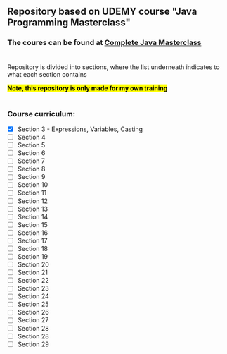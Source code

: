 ## Repository based on UDEMY course "Java Programming Masterclass" 

### The coures can be found at [Complete Java Masterclass](https://www.udemy.com/course/java-the-complete-java-developer-course) <br/><br/>

Repository is divided into sections, where the list underneath indicates to what each section contains

<mark>**Note, this repository is only made for my own training**</mark>  <br/><br/>

### Course curriculum:
- [x] Section 3 - Expressions, Variables, Casting
- [ ] Section 4
- [ ] Section 5 
- [ ] Section 6
- [ ] Section 7
- [ ] Section 8
- [ ] Section 9
- [ ] Section 10
- [ ] Section 11
- [ ] Section 12
- [ ] Section 13
- [ ] Section 14
- [ ] Section 15
- [ ] Section 16
- [ ] Section 17
- [ ] Section 18
- [ ] Section 19
- [ ] Section 20
- [ ] Section 21
- [ ] Section 22
- [ ] Section 23
- [ ] Section 24
- [ ] Section 25
- [ ] Section 26
- [ ] Section 27
- [ ] Section 28
- [ ] Section 28
- [ ] Section 29
